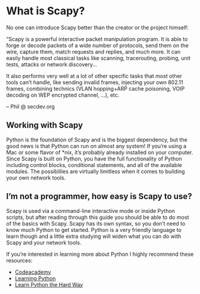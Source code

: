 # What is Scapy?
No one can introduce Scapy better than the creator or the project himself:

“Scapy is a powerful interactive packet manipulation program. It is able to forge or decode packets of a wide number of protocols, send them on the wire, capture them, match requests and replies, and much more. It can easily handle most classical tasks like scanning, tracerouting, probing, unit tests, attacks or network discovery…

It also performs very well at a lot of other specific tasks that most other tools can’t handle, like sending invalid frames, injecting your own 802.11 frames, combining technics (VLAN hopping+ARP cache poisoning, VOIP decoding on WEP encrypted channel, …), etc.

– Phil @ secdev.org

## Working with Scapy
Python is the foundation of Scapy and is the biggest dependency, but the good news is that Python can run on almost any system! If you’re using a Mac or some flavor of *nix, it’s probably already installed on your computer. Since Scapy is built on Python, you have the full functionality of Python including control blocks, conditional statements, and all of the available modules. The possiblilies are virtually limitless when it comes to building your own network tools.

## I’m not a programmer, how easy is Scapy to use?
Scapy is used via a command-line interactive mode or inside Python scripts, but after reading through this guide you should be able to do most of the basics with Scapy. Scapy has its own syntax, so you don’t need to know much Python to get started. Python is a very friendly language to learn though and a little extra studying will widen what you can do with Scapy and your network tools.

If you’re interested in learning more about Python I highly recommend these resources:

* [Codeacademy](http://www.codeacademy.com/)
* [Learning Python](http://www.amazon.com/Learning-Python-Mark-Lutz/dp/1449355730)
* [Learn Python the Hard Way](http://learnpythonthehardway.org/)